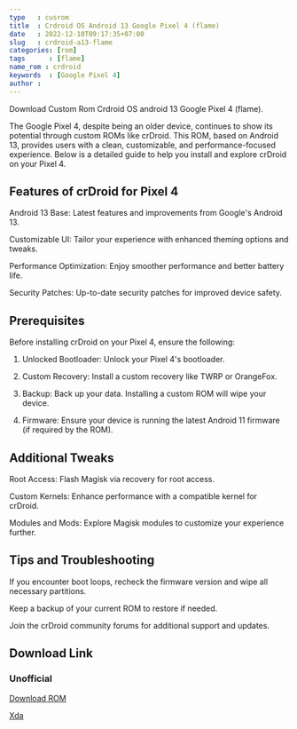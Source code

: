 ```yaml
---
type   : cusrom
title  : Crdroid OS Android 13 Google Pixel 4 (flame)
date   : 2022-12-10T09:17:35+07:00
slug   : crdroid-a13-flame
categories: [rom]
tags      : [flame]
name_rom : crdroid
keywords  : [Google Pixel 4]
author :
---
```


Download Custom Rom Crdroid OS android 13 Google Pixel 4 (flame).

The Google Pixel 4, despite being an older device, continues to show its potential through custom ROMs like crDroid. This ROM, based on Android 13, provides users with a clean, customizable, and performance-focused experience. Below is a detailed guide to help you install and explore crDroid on your Pixel 4.

## Features of crDroid for Pixel 4

Android 13 Base: Latest features and improvements from Google's Android 13.

Customizable UI: Tailor your experience with enhanced theming options and tweaks.

Performance Optimization: Enjoy smoother performance and better battery life.

Security Patches: Up-to-date security patches for improved device safety.


## Prerequisites
Before installing crDroid on your Pixel 4, ensure the following:

1. Unlocked Bootloader: Unlock your Pixel 4's bootloader.


2. Custom Recovery: Install a custom recovery like TWRP or OrangeFox.


3. Backup: Back up your data. Installing a custom ROM will wipe your device.


4. Firmware: Ensure your device is running the latest Android 11 firmware (if required by the ROM).


## Additional Tweaks

Root Access: Flash Magisk via recovery for root access.

Custom Kernels: Enhance performance with a compatible kernel for crDroid.

Modules and Mods: Explore Magisk modules to customize your experience further.

## Tips and Troubleshooting

If you encounter boot loops, recheck the firmware version and wipe all necessary partitions.

Keep a backup of your current ROM to restore if needed.

Join the crDroid community forums for additional support and updates.






## Download Link

### Unofficial
[Download ROM](https://androidfilehost.com/?w=files&flid=337176)

[Xda](https://xdaforums.com/t/rom-13-flame-crdroid-9-1-pixel-4-aosp-unofficial.4462203/)
